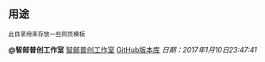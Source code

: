 ## 用途
```
此目录用来存放一些网页模板
```



**@智邮普创工作室**
[智邮普创工作室](http://www.xupt.org)
[GitHub版本库](https://github.com/ZypcGroup)
*日期：2017年1月10日23:47:41*